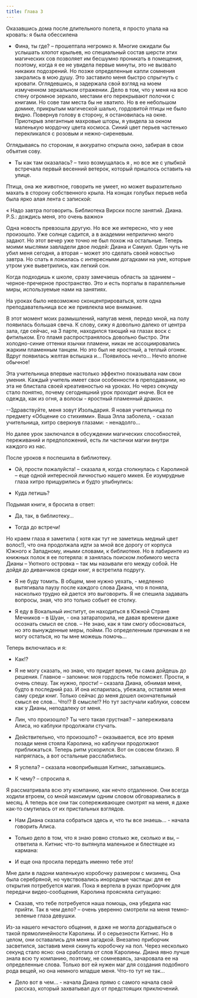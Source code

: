 ```yaml
---
title: Глава 3
---
```


Оказавшись дома после длительного полета, я просто упала на кровать: я была обессилена

- Фина, ты где? – прошептала негромко я. Многие ожидали бы услышать хлопот крыльев, но специальный состав шерсти этих
  магических сов позволяет им бесшумно проникать в помещения, поэтому, когда я ее не увидела первые минуты, это не
  вызвало никаких подозрений. Но позже определенные капли сомнения закрались в мою душу. Это заставило меня быстро
  спрыгнуть с кровати. Оглядевшись, я задержала свой взгляд на моем измученном зеркальном отражении. Дело в том, что у
  меня на всю стену огромное зеркало, местами его перекрывают полочки с книгами. Но сове там места бы не хватило. Но в
  ее небольшом домике, прикрытым магической шалью, гордовитой птицы не было видно. Повернув голову в сторону, я
  остановилась на окне. Приоткрыв элегантные махровые шторы, я увидела за окном маленькую мордочку цвета космоса. Синий
  цвет перьев частенько перекликался с розовым и нежно-сиреневым.

Оглядываясь по сторонам, я аккуратно открыла окно, забирая в свои объятия сову.

- Ты как там оказалась? – тихо возмущалась я , но все же с улыбкой встречала первый весенний ветерок, который пришлось
  оставить на улице.

Птица, она же животное, говорить не умеет, но может выразительно махать в сторону собственного крыла. На концах голубых
перьев неба была ярко алая лента с запиской:

« Надо завтра поговорить. Библиотека Вирски после занятий. Диана. P.S.: дождись меня, это очень важно»

Одна новость превзошла другую. Но все же интересно, что у нее произошло. Уже солнце садится, а в академии неприлично
много задают. Но этот вечер уже точно не был похож на остальные. Теперь моими мыслями завладели двое людей: Диана и
Самуил. Один чуть не убил меня сегодня, а вторая – может это сделать своей новостью завтра. Но спать я ложилась с
интересными догадками на уме, которые утром уже выветрились, как легкий сон.

Когда подходишь к школе, сразу замечаешь область за зданием – черное-пречерное пространство. Это и есть порталы в
параллельные миры, используемые нами на занятиях.

На уроках было невозможно сконцентрироваться, хотя одна преподавательница все же привлекла мое внимание.

В этот момент моих размышлений, напугав меня, передо мной, на полу появилась большая свеча. К слову, сижу я довольно
далеко от центра зала, где сейчас, на 3 парте, находился тающий на глазах воск с фитильком. Его пламя распространялось
довольно быстро. Эти холодно-синие оттенки язычки пламени, никак не ассоциировались жарким пламенным танцем. Но это был
не яростный, а теплый огонек. Вдруг появилась желтая вспышка и… Появилось нечто… Нечто вполне обычное!

Эта учительница впервые настолько эффектно показывала нам свои умения. Каждый учитель имеет свои особенности в
преподавании, но эта не блистала своей креативностью на уроках. Но через секунду стало понятно, почему сегодняшний урок
проходит иначе. Вся ее одежда, как из огня, а волосы - яростный пламенный дракон.

--Здравствуйте, меня зовут Изольдария. Я новая учительница по предмету «Общение со стихиями». Ваша Элла заболела, -
сказал учительница, хитро сверкнув глазами: - ненадолго…

Но далее урок заключался в обсуждении магических способностей, переживаний и предположений, есть ли частички магии
внутри каждого из нас.

После уроков я поспешила в библиотеку.

- Ой, прости пожалуйста! – сказала я, когда столкнулась с Каролиной – еще одной интересной личностью нашего микея. Ее
  изумрудные глаза хитро прищурились и будто улыбнулись:

- Куда летишь?

Подымая книги, я бросила в ответ:

- Да, так, в библиотеку…

- Тогда до встречи!

Но краем глаза я заметила ( хотя как тут не заметишь медный цвет волос!), что она продолжала идти за мной все дорогу от
корпуса Южного к Западному, иными словами, к библиотеке. Но в лабиринте из книжных полок я ее потеряла: я занялась
поиском любимого места Дианы – Уютного островка – так мы называли его между собой. Не дойдя до диванчиков среди книг, я
встретила подругу.

- Я не буду томить. В общем, мне нужно уехать, - медленно вытягивала паузу после каждого слова Диана, что я поняла,
  насколько трудно ей дается это выговорить. Я не спешила задавать вопросы, зная, что это только собьет ее столку.

- Я еду в Вокальный институт, он находиться в Южной Стране Мечников – в Шуан, - она затараторила, не давая времени даже
  осознать смысл ее слов. – Не знаю, как я там смогу обосноваться, но это вынужденные меры, пойми. По определенным
  причинам я не могу остаться, но ты мне можешь помочь…

Теперь включилась и я:

- Как!?

- Я не могу сказать, но знаю, что придет время, ты сама дойдешь до решения. Главное – запомни: моя гордость тебе
  поможет. Прости, я очень спешу. Так нужно, прости! – сказала Диана, обнимая меня, будто в последний раз. И она
  испарилась, убежала, оставляя меня саму среди книг. Только сейчас до меня дошел окончательный смысл ее слов… Что!? В
  смысле!? Но тут застучали каблуки, совсем как у Дианы, неподалеку от меня.

- Лин, что произошло? Ты чего такая грустная? – запереживала Алиса, но каблуки продолжали стучать.

- Действительно, что произошло? – оказывается, все это время позади меня стояла Каролина, но каблучки продолжают
  приближаться. Теперь ритм ускорился. Вот он совсем близко. Я напряглась, а вот остальные расслабились.

- Я успела? – сказала новоприбывшая Китнис, запыхавшись.

- К чему? – спросила я.

Я рассматривала всю эту компанию, как нечто отдаленное. Они всегда ходили втроем, со мной максимум одним словом
обговаривались в месяц. А теперь все они так сопереживающее смотрят на меня, я даже как-то смутилась от их пристальных
взглядов.

- Нам Диана сказала собраться здесь и, что ты все знаешь… - начала говорить Алиса.

- Только дело в том, что я знаю ровно столько же, сколько и вы, – ответила я. Китнис что-то вытянула маленькое и
  блестящее из кармана:

- И еще она просила передать именно тебе это!

Мне дали в ладони маленькую коробочку размером с мизинец. Она была серебряной, но чувствовались инородные частицы: для
ее открытия потребуется магия. Пока я вертела в руках приборчик для передачи видео-сообщения, Каролина проясняла
ситуацию:

- Сказав, что тебе потребуется наша помощь, она убедила нас прийти. Так в чем дело? – очень уверенно смотрели на меня
  темно-зеленые глаза девушки.

Из-за нашего нечастого общения, я даже не могла догадываться о такой прямолинейности Каролины. И о серьезности Китнис.
Но в целом, они оставались для меня загадкой. Внезапно приборчик засветился, заставив меня скинуть коробочку на пол.
Через несколько секунд стало ясно: она сработала от слов Каролины. Диана явно лучше знала всю ту компанию, поэтому, не
сомневаясь, зачаровала ее на определенные слова. Только вот ей нужен маг для создания подобного рода вещей, но она
немного младше меня. Что-то тут не так…

- Дело вот в чем… - начала Диана прямо с самого начала свой рассказ, который захватывал дух от предстоящих приключений.
